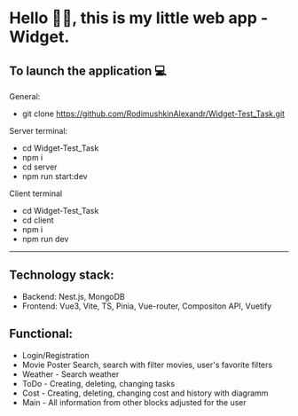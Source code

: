 Hello 🙋‍♂️, this is my little web app - Widget.
======
## To launch the application 💻

General:
* git clone https://github.com/RodimushkinAlexandr/Widget-Test_Task.git
  
Server terminal:
* cd Widget-Test_Task
* npm i
* cd server
* npm run start:dev

Client terminal
* cd Widget-Test_Task
* cd client
* npm i
* npm run dev

---
Technology stack:
---
* Backend: Nest.js, MongoDB
* Frontend: Vue3, Vite, TS, Pinia, Vue-router, Compositon API, Vuetify

## Functional:
* Login/Registration
* Movie Poster Search, search with filter movies, user's favorite filters
* Weather - Search weather
* ToDo - Creating, deleting, changing tasks
* Cost - Creating, deleting, changing cost and history with diagramm
* Main - All information from other blocks adjusted for the user






